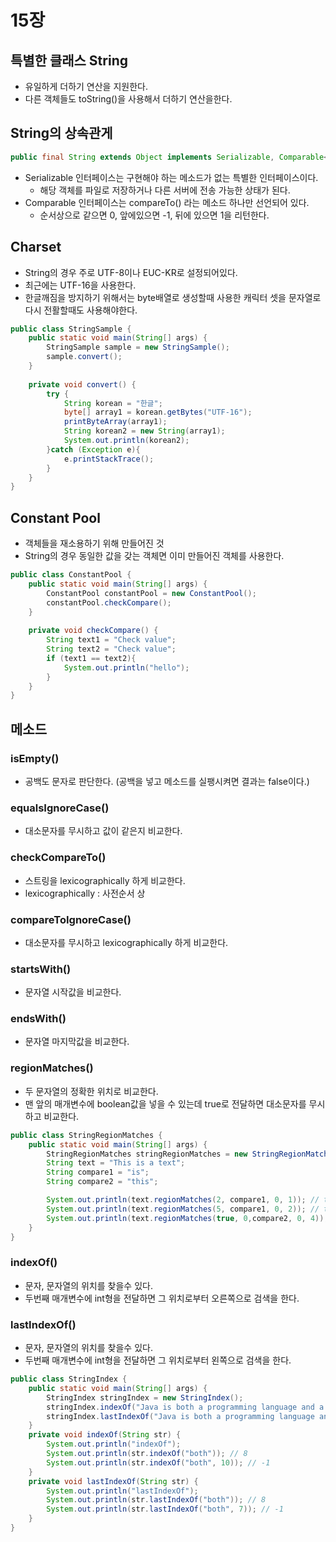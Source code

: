 # 15장

## 특별한 클래스 String
- 유일하게 더하기 연산을 지원한다.
- 다른 객체들도 toString()을 사용해서 더하기 연산을한다.

## String의 상속관게
```java
public final String extends Object implements Serializable, Comparable<String>, CharSequesnce
```
- Serializable 인터페이스는 구현해야 하는 메소드가 없는 특별한 인터페이스이다.
    - 해당 객체를 파일로 저장하거나 다른 서버에 전송 가능한 상태가 된다.
- Comparable 인터페이스는 compareTo() 라는 메소드 하나만 선언되어 있다.
    - 순서상으로 같으면 0, 앞에있으면 -1, 뒤에 있으면 1을 리턴한다.
    
## Charset
- String의 경우 주로 UTF-8이나 EUC-KR로 설정되어있다.
- 최근에는 UTF-16을 사용한다.
- 한글깨짐을 방지하기 위해서는 byte배열로 생성할때 사용한 캐릭터 셋을 문자열로 다시 전활할때도 사용해야한다.
```java
public class StringSample {
    public static void main(String[] args) {
        StringSample sample = new StringSample();
        sample.convert();
    }
    
    private void convert() {
        try {
            String korean = "한글";
            byte[] array1 = korean.getBytes("UTF-16");
            printByteArray(array1);
            String korean2 = new String(array1);
            System.out.println(korean2);
        }catch (Exception e){
            e.printStackTrace();
        }
    }
}
```
## Constant Pool
- 객체들을 재소용하기 위해 만들어진 것
- String의 경우 동일한 값을 갖는 객체면 이미 만들어진 객체를 사용한다.
```java
public class ConstantPool {
    public static void main(String[] args) {
        ConstantPool constantPool = new ConstantPool();
        constantPool.checkCompare();
    }
    
    private void checkCompare() {
        String text1 = "Check value";
        String text2 = "Check value";
        if (text1 == text2){
            System.out.println("hello");
        }
    }
}
```

## 메소드
### isEmpty()
- 공백도 문자로 판단한다. (공백을 넣고 메소드를 실팽시켜면 결과는 false이다.)

### equalsIgnoreCase()
- 대소문자를 무시하고 값이 같은지 비교한다.

### checkCompareTo()
- 스트링을 lexicographically 하게 비교한다.
- lexicographically : 사전순서 상

### compareToIgnoreCase()
- 대소문자를 무시하고 lexicographically 하게 비교한다.

### startsWith()
- 문자열 시작값을 비교한다.

### endsWith()
- 문자열 마지막값을 비교한다.

### regionMatches()
- 두 문자열의 정확한 위치로 비교한다.
- 맨 앞의 매개변수에 boolean값을 넣을 수 있는데 true로 전달하면 대소문자를 무시하고 비교한다.
```java
public class StringRegionMatches {
    public static void main(String[] args) {
        StringRegionMatches stringRegionMatches = new StringRegionMatches();
        String text = "This is a text";
        String compare1 = "is";
        String compare2 = "this";

        System.out.println(text.regionMatches(2, compare1, 0, 1)); // true
        System.out.println(text.regionMatches(5, compare1, 0, 2)); // true
        System.out.println(text.regionMatches(true, 0,compare2, 0, 4)); // true
    }
}
```

### indexOf()
- 문자, 문자열의 위치를 찾을수 있다.
- 두번째 매개변수에 int형을 전달하면 그 위치로부터 오른쪽으로 검색을 한다.

### lastIndexOf()
- 문자, 문자열의 위치를 찾을수 있다.
- 두번째 매개변수에 int형을 전달하면 그 위치로부터 왼쪽으로 검색을 한다.

```java
public class StringIndex {
    public static void main(String[] args) {
        StringIndex stringIndex = new StringIndex();
        stringIndex.indexOf("Java is both a programming language and a platform");
        stringIndex.lastIndexOf("Java is both a programming language and a platform");
    }
    private void indexOf(String str) {
        System.out.println("indexOf");
        System.out.println(str.indexOf("both")); // 8
        System.out.println(str.indexOf("both", 10)); // -1
    }
    private void lastIndexOf(String str) {
        System.out.println("lastIndexOf");
        System.out.println(str.lastIndexOf("both")); // 8
        System.out.println(str.lastIndexOf("both", 7)); // -1
    }
}
```